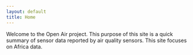 ```yaml
---
layout: default
title: Home
---
```


Welcome to the Open Air project. This purpose of this site is a quick summary of sensor data reported by air quality sensors. This site focuses on Africa data.
